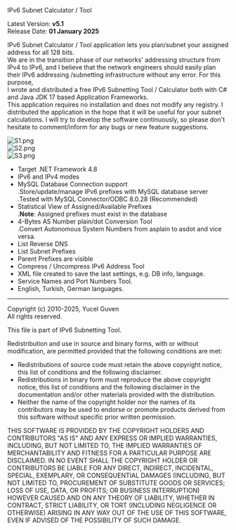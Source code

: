 IPv6 Subnet Calculator / Tool

Latest Version: **v5.1**    
Release Date: **01 January 2025**   

IPv6 Subnet Calculator / Tool application lets you plan/subnet your assigned address for all 128 bits.   
We are in the transition phase of our networks' addressing structure from IPv4 to IPv6, and I believe that the network engineers should easily plan their IPv6 addressing /subnetting infrastructure without any error. For this purpose,    
I wrote and distributed a free IPv6 Subnetting Tool / Calculator both with C# and Java JDK 17 based Application Frameworks.    
This application requires no installation and does not modify any registry.
I distributed the application in the hope that it will be useful for your subnet calculations.
I will try to develop the software continuously, so please don't hesitate to comment/inform for any bugs or new feature suggestions.   

![S1.png](https://raw.githubusercontent.com/ygvn/IPv6-Subnet-Calculator-Tool-CSharp/master/S1.png)    
![S2.png](https://raw.githubusercontent.com/ygvn/IPv6-Subnet-Calculator-Tool-CSharp/master/S2.png)    
![S3.png](https://raw.githubusercontent.com/ygvn/IPv6-Subnet-Calculator-Tool-CSharp/master/S3.png)     


* Target .NET Framework 4.8     
* IPv6 and IPv4 modes     
* MySQL Database Connection support     
  .Store/update/manage IPv6 prefixes with MySQL database server   
  .Tested with MySQL Connector/ODBC 8.0.28 (Recommended)   
* Statistical View of Assigned/Available Prefixes   
  .**Note**: Assigned prefixes must exist in the database   
* 4-Bytes AS Number plain/dot Conversion Tool   
  .Convert Autonomous System Numbers from asplain to asdot and vice versa.   
* List Reverse DNS   
* List Subnet Prefixes   
* Parent Prefixes are visible   
* Compress / Uncompress IPv6 Address Tool    
* XML file created to save the last settings, e.g. DB info, language.
* Service Names and Port  Numbers Tool.
* English, Turkish, German languages.  



___________________________________________________________________
Copyright (c) 2010-2025, Yucel Guven   
All rights reserved.

This file is part of IPv6 Subnetting Tool.

Redistribution and use in source and binary forms, with or without
modification, are permitted provided that the following conditions are met:

 * Redistributions of source code must retain the above copyright notice, this
   list of conditions and the following disclaimer.
 * Redistributions in binary form must reproduce the above copyright notice,
   this list of conditions and the following disclaimer in the documentation
   and/or other materials provided with the distribution.
 * Neither the name of the copyright holder nor the names of its
   contributors may be used to endorse or promote products derived from
   this software without specific prior written permission.

THIS SOFTWARE IS PROVIDED BY THE COPYRIGHT HOLDERS AND CONTRIBUTORS "AS IS"
AND ANY EXPRESS OR IMPLIED WARRANTIES, INCLUDING, BUT NOT LIMITED TO, THE
IMPLIED WARRANTIES OF MERCHANTABILITY AND FITNESS FOR A PARTICULAR PURPOSE ARE
DISCLAIMED. IN NO EVENT SHALL THE COPYRIGHT HOLDER OR CONTRIBUTORS BE LIABLE
FOR ANY DIRECT, INDIRECT, INCIDENTAL, SPECIAL, EXEMPLARY, OR CONSEQUENTIAL
DAMAGES (INCLUDING, BUT NOT LIMITED TO, PROCUREMENT OF SUBSTITUTE GOODS OR
SERVICES; LOSS OF USE, DATA, OR PROFITS; OR BUSINESS INTERRUPTION) HOWEVER
CAUSED AND ON ANY THEORY OF LIABILITY, WHETHER IN CONTRACT, STRICT LIABILITY,
OR TORT (INCLUDING NEGLIGENCE OR OTHERWISE) ARISING IN ANY WAY OUT OF THE USE
OF THIS SOFTWARE, EVEN IF ADVISED OF THE POSSIBILITY OF SUCH DAMAGE.
